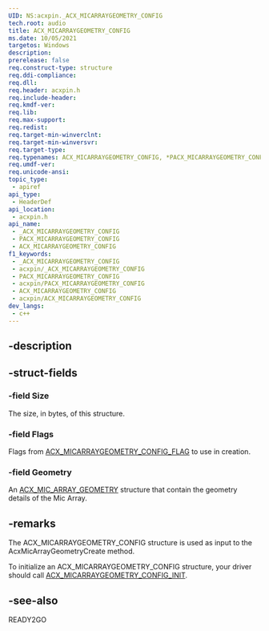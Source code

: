 ```yaml
---
UID: NS:acxpin._ACX_MICARRAYGEOMETRY_CONFIG
tech.root: audio
title: ACX_MICARRAYGEOMETRY_CONFIG
ms.date: 10/05/2021
targetos: Windows
description: 
prerelease: false
req.construct-type: structure
req.ddi-compliance: 
req.dll: 
req.header: acxpin.h
req.include-header: 
req.kmdf-ver: 
req.lib: 
req.max-support: 
req.redist: 
req.target-min-winverclnt: 
req.target-min-winversvr: 
req.target-type: 
req.typenames: ACX_MICARRAYGEOMETRY_CONFIG, *PACX_MICARRAYGEOMETRY_CONFIG
req.umdf-ver: 
req.unicode-ansi: 
topic_type:
 - apiref
api_type:
 - HeaderDef
api_location:
 - acxpin.h
api_name:
 - _ACX_MICARRAYGEOMETRY_CONFIG
 - PACX_MICARRAYGEOMETRY_CONFIG
 - ACX_MICARRAYGEOMETRY_CONFIG
f1_keywords:
 - _ACX_MICARRAYGEOMETRY_CONFIG
 - acxpin/_ACX_MICARRAYGEOMETRY_CONFIG
 - PACX_MICARRAYGEOMETRY_CONFIG
 - acxpin/PACX_MICARRAYGEOMETRY_CONFIG
 - ACX_MICARRAYGEOMETRY_CONFIG
 - acxpin/ACX_MICARRAYGEOMETRY_CONFIG
dev_langs:
 - c++
---
```


## -description

## -struct-fields

### -field Size

The size, in bytes, of this structure.

### -field Flags

Flags from [ACX_MICARRAYGEOMETRY_CONFIG_FLAG](ne-acxpin-acx_micarraygeometry_config_flags.md) to use in creation.

### -field Geometry

An [ACX_MIC_ARRAY_GEOMETRY](ns-acxpin-acx_mic_array_geometry.md) structure that contain the geometry details of the Mic Array.

## -remarks

The ACX_MICARRAYGEOMETRY_CONFIG structure is used as input to the AcxMicArrayGeometryCreate method.

To initialize an ACX_MICARRAYGEOMETRY_CONFIG structure, your driver should call [ACX_MICARRAYGEOMETRY_CONFIG_INIT](nf-acxpin-acx_micarraygeometry_config_init.md).

## -see-also

READY2GO
